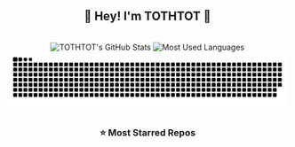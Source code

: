 <!--
 * @Author: TOTHTOT 37585883+TOTHTOT@users.noreply.github.com
 * @Date: 2024-09-11 17:47:46
 * @LastEditors: TOTHTOT 37585883+TOTHTOT@users.noreply.github.com
 * @LastEditTime: 2024-09-12 10:39:57
 * @FilePath: \undefinedd:\Documents\GitHub\TOTHTOT\README.md
 * @Description: 这是默认设置,请设置`customMade`, 打开koroFileHeader查看配置 进行设置: https://github.com/OBKoro1/koro1FileHeader/wiki/%E9%85%8D%E7%BD%AE
-->
<h2 align="center">👋 Hey! I'm TOTHTOT 🐘</h2>
<br />

<div align="center">
  <img height="130px" src="https://github-readme-stats.vercel.app/api?username=TOTHTOT&hide_title=true&show_icons=true&hide=issues&include_all_commits=true&count_private=true&theme=graywhite&hide_border=true&bg_color=45,ff7979,ffd479,fffc79,73fa79" alt="TOTHTOT's GitHub Stats">
  <img height="130px" src="https://github-readme-stats.vercel.app/api/top-langs?username=TOTHTOT&hide_title=true&layout=compact&theme=graywhite&hide_border=true&bg_color=45,fffc79,73fa79,75f0db" alt="Most Used Languages">
</div>

<div align="center">
  <img src="https://raw.githubusercontent.com/TOTHTOT/TOTHTOT/output/github-contribution-grid-snake.svg" alt="TOTHTOT's GitHub Activity Graph">
</div>

<h3 align="center">⭐ Most Starred Repos</h3>

<!-- <div align="center">
  <img align="center" src="https://github-readme-stats.vercel.app/api/pin/?username=TOTHTOT&repo=REPO_1&theme=graywhite&hide_border=true" />
  <img align="center" src="https://github-readme-stats.vercel.app/api/pin/?username=TOTHTOT&repo=REPO_2&theme=graywhite&hide_border=true" />
</div> -->
